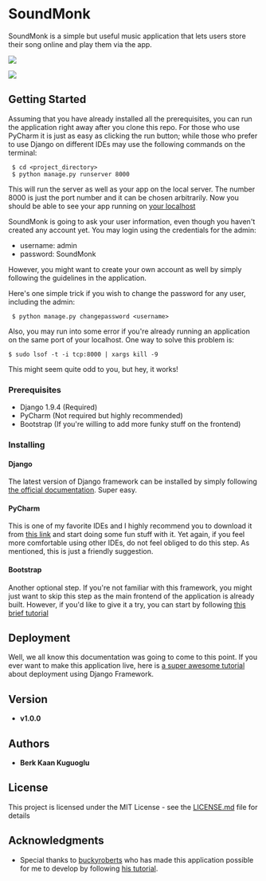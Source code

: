 # SoundMonk

SoundMonk is a simple but useful music application that lets users store their song online and play them via the app.

![](https://github.com/bkaankuguoglu/SoundMonk/tree/master/media/albums.png)

![](https://github.com/bkaankuguoglu/SoundMonk/tree/master/media/detail.png)



## Getting Started

Assuming that you have already installed all the prerequisites, you can run the application right away after you clone this repo. For those who use PyCharm it is just as easy as clicking the run button; while those who prefer to use Django on different IDEs may use the following commands on the terminal:

```
 $ cd <project_directory>
 $ python manage.py runserver 8000
```

This will run the server as well as your app on the local server. The number 8000 is just the port number and it can be chosen arbitrarily. Now you should be able to see your app running on [your localhost](127.0.0.1:8000/music)

SoundMonk is going to ask your user information, even though you haven't created any account yet. You may login using the credentials for the admin:

- username: admin
- password: SoundMonk

However, you might want to create your own account as well by simply following the guidelines in the application.

Here's one simple trick if you wish to change the password for any user, including the admin:

```
 $ python manage.py changepassword <username>
```

Also, you may run into some error if you're already running an application on the same port of your localhost. One way to solve this problem is:

```
$ sudo lsof -t -i tcp:8000 | xargs kill -9
```

This might seem quite odd to you, but hey, it works!


### Prerequisites

- Django 1.9.4 (Required)
- PyCharm (Not required but highly recommended)
- Bootstrap (If you're willing to add more funky stuff on the frontend)

### Installing

#### Django

The latest version of Django framework can be installed by simply following [the official documentation](https://docs.djangoproject.com/en/1.10/topics/install/). Super easy.

#### PyCharm

This is one of my favorite IDEs and I highly recommend you to download it from [this link](https://www.jetbrains.com/pycharm/download/#section=mac) and start doing some fun stuff with it. Yet again, if you feel more comfortable using other IDEs, do not feel obliged to do this step. As mentioned, this is just a friendly suggestion.

#### Bootstrap

Another optional step. If you're not familiar with this framework, you might just want to skip this step as the main frontend of the application is already built. However, if you'd like to give it a try, you can start by following [this brief tutorial](https://tutorial.djangogirls.org/en/css/)


## Deployment

Well, we all know this documentation was going to come to this point. If you ever want to make this application live, here is [a super awesome tutorial](https://tutorial.djangogirls.org/en/deploy/) about deployment using Django Framework.


## Version

* **v1.0.0**

## Authors

* **Berk Kaan Kuguoglu**


## License

This project is licensed under the MIT License - see the [LICENSE.md](LICENSE.md) file for details


## Acknowledgments

* Special thanks to [buckyroberts](https://github.com/buckyroberts) who has made this application possible for me to develop by following [his tutorial](https://www.youtube.com/watch?v=qgGIqRFvFFk).
